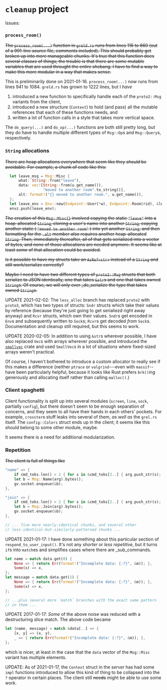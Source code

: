 # `cleanup` project

Issues:

### `process_room()`

~~The `process_room(...)` function in `greld.rs` runs from lines 116 to 860
(out of a 991-line source file, comments included). This should probably
get broken up into more manageable chunks. It's true that this function does
several _classes_ of things; the trouble is that there are some mutable
variables that are used throught the entire shebang. I have to find a
way to make this more modular in a way that makes sense.~~

This is preliminarily done on 2021-01-16. `process_room(...)` now runs
from lines 941 to 1084. `greld.rs` has grown to 1222 lines, but I _have_

  1. introduced a new function to specifically handle each of the `proto2::Msg`
     variants from the client,
  2. introduced a new structure (`Context`) to hold (and pass) all the mutable
     references that each of these functions needs, and
  3. written a lot of function calls in a style that takes more vertical space.

The `do_query(...)` and `do_op(...)` functions are both still pretty long,
but they do have to handle multiple different types of `Msg::Op`s and
`Msg::Query`s, respectively.

### `String` allocations

~~There are heap allocations everywhere that seem like they _should_ be
avoidable. For example, a chunk of code like this:~~

```rust
  let leave_msg = Msg::Misc {
      what: String::from("leave"),
      data: vec![String::from(u.get_name()),
                 "moved to another room".to_string()],
      alt: format!("{} moved to another room.", u.get_name()),
  };
  let leave_env = Env::new(Endpoint::User(*w), Endpoint::Room(rid), &leave_msg);
  envz.push(leave_env);
```

~~The creation of this `Msg::Misc{}` involved copying the static `"leave"`
into a heap-allocated `String`, cloning a user's name into another `String`,
copying another static ( `"moved to another room"` ) into yet another
`String`, and then formatting for the `.alt` member _also_ requires another
heap-allocated `String`. _Then_, immediately thereafter, all of that gets
serialized into a vector of bytes, and none of those allocations are
needed anymore. It seems like at least _some_ of that allocation could be
avoided.~~

~~Is it possible to have my structs take an `AsRef<str>` instead of a `String`
and still work/serialize correctly?~~

~~Maybe I need to have two different types of `proto2::Msg` structs that both
serialize to JSON identically, one that takes `&str`s and one that takes
owned `String`s. Of course, we will only ever _de_serialize the type that
takes owned `String`s.~~

UPDATE 2021-02-02: The `less_alloc` branch has replaced `proto2` with
`proto3`, which has two types of structs: `Sndr` structs which take their
values by reference (because they're just going to get serialiezd right
away anyway) and `Rcvr` structs, which own their values. `Sndr`s get
encoded in `Env`s and subsequently written to `Sock`s; `Rcvr`s get decoded
_from_ `Sock`s. Documentation and cleanup still required, but this seems to
work.

UPDATE 2020-02-05: In addition to using `&str`s wherever possible, I have
also replaced `Vec`s with arrays wherever possible, and introduced the
[`smallvec`](https://docs.rs/smallvec/1.6.1/smallvec/index.html)
crate and used `SmallVec`s in a lot of situations where fixed-sized
arrays weren't practical.

Of course, I haven't bothered to introduce a custom allocator to really
see if this makes a difference (neither `ptrace` or `valgrind`---even with
`massif`--have been particularly helpful, because it looks like Rust prefers
`brk()`ing generously and allocating itself rather than calling `malloc()`.)

### Client spaghetti

Client functionality is split up into several modules (`screen`, `line`,
`sock`, partially `config`), but there doesn't seem to be enough separation
of concerns, and they seem to all have their hands in each others' pockets.
For example, `crossterm` stuff leaks into several of them, _as well as_ the
`grel.rs` itself. The `config::Colors` struct ends up in the client; it seems
like this should belong to some other module, maybe.

It seems there is a need for additional modularization.

### Repetition

~~The client is full of things like~~

```rust
"name" => {
    if cmd_toks.len() > 2 { for s in &cmd_toks[2..] { arg.push_str(s); } }
    let b = Msg::Name(arg).bytes();
    gv.socket.enqueue(&b);
},

"join" => {
    if cmd_toks.len() > 2 { for s in &cmd_toks[2..] { arg.push_str(s); } }
    let b = Msg::Join(arg).bytes();
    gv.socket.enqueue(&b);
},

// ... five more nearly-identical chunks, and several other
// less-identical-but-similarly-patterned chunks ...
```

UPDATE 2021-01-17: I have done something about this particular section of
`respond_to_user_input()`. It's not any _shorter_ or _less repetitive_,
but it turns `if`s into `match`es and simplifies cases where there are
_sub_commands.

```rust
let name = match data.get(0) {
    None => { return Err(format!("Incomplete data: {:?}", &m)); },
    Some(x) => x,
};
let message = match data.get(1) {
    None => { return Err(format!("Incomplete data: {:?}", &m)); },
    Some(x) => x,
};

// ...plus several more `match` branches with the exact same pattern
// in them ...

```

UPDATE 2017-01-17: _Some_ of the above noise was reduced with a
destructuring slice match. The above code became

```rust
let (name, message) = match &data[..] => {
    [x, y] => (x, y),
    _ => { return Err(format!("Incomplete data: {:?}", &m)); },
};
```

which is nicer, at least in the case that the `data` vector of the
`Msg::Misc` variant has multiple elements.

UPDATE: As of 2021-01-17, the `Context` struct in the _server_ has had
some `impl` functions introduced to allow this kind of thing to be collapsed
into the `?` operator in certain places. The client still ~~needs~~ might
be able to use some work.
